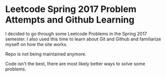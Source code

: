 # Leetcode Spring 2017 Problem Attempts and Github Learning

I decided to go through some Leetcode Problems in the Spring 2017 semester. I also used this time to learn about Git and Github and familiarize myself on how the site works.

Repo is not being maintained anymore.

Code isn't the best, there are most likely better ways to solve some problems.

